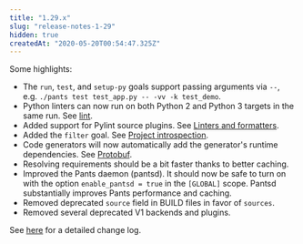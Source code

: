 ```yaml
---
title: "1.29.x"
slug: "release-notes-1-29"
hidden: true
createdAt: "2020-05-20T00:54:47.325Z"
---
```

Some highlights:

- The `run`, `test`, and `setup-py` goals support passing arguments via `--`, e.g. `./pants test test_app.py -- -vv -k test_demo`.
- Python linters can now run on both Python 2 and Python 3 targets in the same run. See [lint](doc:python-lint-goal).
- Added support for Pylint source plugins. See [Linters and formatters](doc:python-linters-and-formatters).
- Added the `filter` goal. See [Project introspection](doc:project-introspection).
- Code generators will now automatically add the generator's runtime dependencies. See [Protobuf](doc:protobuf).
- Resolving requirements should be a bit faster thanks to better caching.
- Improved the Pants daemon (pantsd). It should now be safe to turn on with the option `enable_pantsd = true` in the `[GLOBAL]` scope. Pantsd substantially improves Pants performance and caching.
- Removed deprecated `source` field in BUILD files in favor of `sources`.
- Removed several deprecated V1 backends and plugins.

See [here](https://github.com/pantsbuild/pants/blob/master/src/python/pants/notes/1.29.x.rst) for a detailed change log.